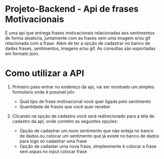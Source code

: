 # Projeto-Backend - Api de frases Motivacionais

È uma api que entrega frases motivacionais relacionadas aos sentimentos de forma aleatoria, juntamente com as frases vem uma imagem e/ou gif
relacionada com a frase. Além de ter a opção de cadastrar no banco de dados frases, sentimentos, imagens e/ou gif. As consultas são exportadas 
em formato json.

# Como utilizar a API

1. Primeiro paso entrar no endereço da api, vai ser mostrado um simples formulario onde é possivel pôr:
   - Qual tipo de frase motivacional você quer ligada pelo sentimento
   - Quantidade de frases que você quer receber

2. Clicando na opção de cadastro você será redirecionado para a tela de cadastro da api, onde comtém as seguintes opções:
   - Opção de cadastrar um novo sentimento que não enteja no banco de dados ou colocar um sentimento que já existe no banco de dados para logo
        só cadastrar uma frase
   - Opção de cadastar uma nova frase, simplesmente é colocar a frase sem aspas no input colocar frase
